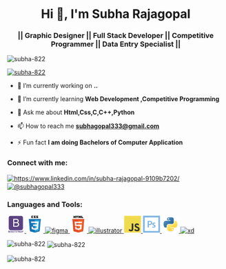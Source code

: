 <h1 align="center">Hi 👋, I'm Subha Rajagopal</h1>
<h3 align="center">|| Graphic Designer || Full Stack Developer || Competitive Programmer || Data Entry Specialist ||</h3>

<p align="left"> <img src="https://komarev.com/ghpvc/?username=subha-822&label=Profile%20views&color=0e75b6&style=flat" alt="subha-822" /> </p>

<p align="left"> <a href="https://github.com/ryo-ma/github-profile-trophy"><img src="https://github-profile-trophy.vercel.app/?username=subha-822" alt="subha-822" /></a> </p>

- 🔭 I’m currently working on **..**

- 🌱 I’m currently learning **Web Development ,Competitive Programming**

- 💬 Ask me about **Html,Css,C,C++,Python**

- 📫 How to reach me **subhagopal333@gmail.com**

- ⚡ Fun fact **I am doing Bachelors of Computer Application**

<h3 align="left">Connect with me:</h3>
<p align="left">
<a href="https://linkedin.com/in/https://www.linkedin.com/in/subha-rajagopal-9109b7202/" target="blank"><img align="center" src="https://raw.githubusercontent.com/rahuldkjain/github-profile-readme-generator/master/src/images/icons/Social/linked-in-alt.svg" alt="https://www.linkedin.com/in/subha-rajagopal-9109b7202/" height="30" width="40" /></a>
<a href="https://medium.com/@subhagopal333" target="blank"><img align="center" src="https://raw.githubusercontent.com/rahuldkjain/github-profile-readme-generator/master/src/images/icons/Social/medium.svg" alt="@subhagopal333" height="30" width="40" /></a>
</p>

<h3 align="left">Languages and Tools:</h3>
<p align="left"> <a href="https://getbootstrap.com" target="_blank"> <img src="https://raw.githubusercontent.com/devicons/devicon/master/icons/bootstrap/bootstrap-plain-wordmark.svg" alt="bootstrap" width="40" height="40"/> </a> <a href="https://www.w3schools.com/css/" target="_blank"> <img src="https://raw.githubusercontent.com/devicons/devicon/master/icons/css3/css3-original-wordmark.svg" alt="css3" width="40" height="40"/> </a> <a href="https://www.figma.com/" target="_blank"> <img src="https://www.vectorlogo.zone/logos/figma/figma-icon.svg" alt="figma" width="40" height="40"/> </a> <a href="https://www.w3.org/html/" target="_blank"> <img src="https://raw.githubusercontent.com/devicons/devicon/master/icons/html5/html5-original-wordmark.svg" alt="html5" width="40" height="40"/> </a> <a href="https://www.adobe.com/in/products/illustrator.html" target="_blank"> <img src="https://www.vectorlogo.zone/logos/adobe_illustrator/adobe_illustrator-icon.svg" alt="illustrator" width="40" height="40"/> </a> <a href="https://developer.mozilla.org/en-US/docs/Web/JavaScript" target="_blank"> <img src="https://raw.githubusercontent.com/devicons/devicon/master/icons/javascript/javascript-original.svg" alt="javascript" width="40" height="40"/> </a> <a href="https://www.photoshop.com/en" target="_blank"> <img src="https://raw.githubusercontent.com/devicons/devicon/master/icons/photoshop/photoshop-line.svg" alt="photoshop" width="40" height="40"/> </a> <a href="https://www.python.org" target="_blank"> <img src="https://raw.githubusercontent.com/devicons/devicon/master/icons/python/python-original.svg" alt="python" width="40" height="40"/> </a> <a href="https://www.adobe.com/products/xd.html" target="_blank"> <img src="https://cdn.worldvectorlogo.com/logos/adobe-xd.svg" alt="xd" width="40" height="40"/> </a> </p>

<p><img align="left" src="https://github-readme-stats.vercel.app/api/top-langs?username=subha-822&show_icons=true&locale=en&layout=compact" alt="subha-822" /></p>

<p>&nbsp;<img align="center" src="https://github-readme-stats.vercel.app/api?username=subha-822&show_icons=true&locale=en" alt="subha-822" /></p>

<p><img align="center" src="https://github-readme-streak-stats.herokuapp.com/?user=subha-822&" alt="subha-822" /></p>

